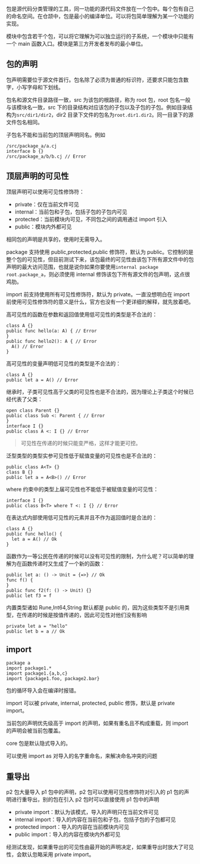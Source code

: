包是源代码分类管理的工具，同一功能的源代码文件放在一个包中。每个包有自己的命名空间。在仓颉中，包是最小的编译单位。可以将包简单理解为某一个功能的实现。

模块中包含若干个包，可以将它理解为可以独立运行的子系统，一个模块中只能有一个 main 函数入口。模块是第三方开发者发布的最小单位。

## 包的声明

包声明需要位于源文件首行。包名除了必须为普通的标识符，还要求只能包含数字，小写字母和下划线。

包名和源文件目录路径一致，src 为该包的根路径，称为 root 包，root 包名一般与该模块名一致，src 下的目录结构对应该包的子包以及子包的子包。例如目录结构为`src/dir1/dir2`，dir2 目录下文件的包名为`root.dir1.dir2`。同一目录下的源文件包名相同。

子包名不能和当前包的顶层声明同名。例如

```
/src/package_a/a.cj
interface b {}
/src/package_a/b/b.cj // Error
```

## 顶层声明的可见性

顶层声明可以使用可见性修饰符：

- private：仅在当前文件可见
- internal：当前包和子包，包括子包的子包内可见
- protected：当前模块内可见，不同包之间的调用通过 import 引入
- public：模块内外都可见

相同包的声明是共享的，使用时无需导入。

package 支持使用 public,protected,public 修饰符，默认为 public。它控制的是整个包的可见性，但目前测试下来，该包最终的可见性由该包下所有源文件中的包声明的最大访问范围，也就是说你如果你要使用`internal package root.package_a`，则必须使用 internal 修饰该包下所有源文件的包声明，这点很鸡肋。

import 前支持使用所有可见性修饰符，默认为 private。一直没想明白在 import 前使用可见性修饰符的意义是什么，官方也没有一个更详细的解释，就先放着吧。

高可见性的函数在参数和返回值使用低可见性的类型是不合法的：

```
class A {}
public func hello(a: A) { // Error
}
public func hello2(): A { // Error
  A() // Error
}
```

高可见性的变量声明低可见性的类型是不合法的：

```
class A {}
public let a = A() // Error
```

继承时，子类可见性高于父类的可见性也是不合法的，因为理论上子类这个时候已经代表了父类：

```
open class Parent {}
public class Sub <: Parent { // Error
}
interface I {}
public class A <: I {} // Error
```

> 可见性在传递的时候只能变严格，这样才能更可控。

泛型类型的类型实参可见性低于赋值变量的可见性也是不合法的：

```
public class A<T> {}
class B {}
public let a = A<B>() // Error
```

where 约束中的类型上届可见性也不能低于被赋值变量的可见性：

```
interface I {}
public class B<T> where T <: I {} // Error
```

在表达式内部使用低可见性的元素并且不作为返回值时是合法的：

```
class A {}
public func hello() {
  let a = A() // Ok
}
```

函数作为一等公民在传递的时候可以没有可见性的限制，为什么呢？可以简单的理解为在函数传递时又生成了一个新的函数：

```
public let a: () -> Unit = {=>} // Ok
func f() {
}
public func f2(f: () -> Unit) {}
public let f3 = f
```

内置类型诸如 Rune,Int64,String 默认都是 public 的，因为这些类型不是引用类型，在传递的时候是按值传递的，因此可见性对他们没有影响

```
private let a = "hello"
public let b = a // Ok
```

## import

```
package a
import package1.*
import package1.{a,b,c}
import {package1.foo, package2.bar}
```

包的循环导入会在编译时报错。

import 可以被 private, internal, protected, public 修饰，默认是 private import。

当前包的声明优先级高于 import 的声明，如果有重名且不构成重载，则 import 的声明会被当前包覆盖。

core 包是默认隐式导入的。

可以使用 import as 对导入的名字重命名，来解决命名冲突的问题

## 重导出

p2 包大量导入 p1 包中的声明，p2 包可以使用可见性修饰符对引入的 p1 包的声明进行重导出，别的包在引入 p2 包时可以直接使用 p1 包中的声明

- private import：默认为该模式，导入的声明只在当前文件可见
- internal import：导入的内容在当前包和子包，包括子包的子包都可见
- protected import：导入的内容在当前模块内可见
- public import：导入的内容在模块内外都可见

经测试发现，如果重导出的可见性由最开始的声明决定，如果重导出时放大了可见性，会默认忽略采用 private import。
